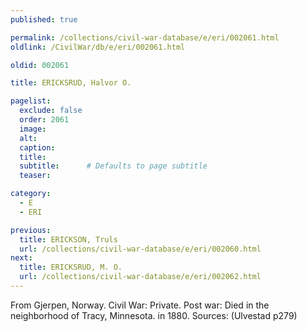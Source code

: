 ```yaml
---
published: true

permalink: /collections/civil-war-database/e/eri/002061.html
oldlink: /CivilWar/db/e/eri/002061.html

oldid: 002061

title: ERICKSRUD, Halvor O.

pagelist:
  exclude: false
  order: 2061
  image: 
  alt:
  caption:
  title:
  subtitle:      # Defaults to page subtitle
  teaser:

category: 
  - E 
  - ERI

previous:
  title: ERICKSON, Truls
  url: /collections/civil-war-database/e/eri/002060.html  
next:
  title: ERICKSRUD, M. O.
  url: /collections/civil-war-database/e/eri/002062.html   
---
```

From Gjerpen, Norway. Civil War: Private. Post war: Died in the neighborhood of Tracy, Minnesota. in 1880. Sources: (Ulvestad p279)